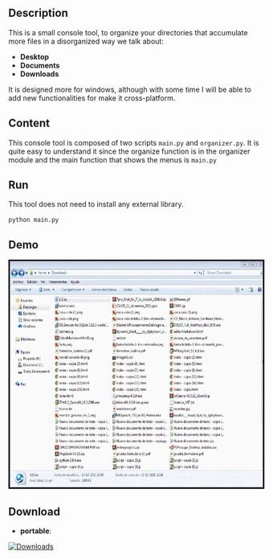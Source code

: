 ## Description


This is a small console tool, to organize your directories that accumulate more files in a disorganized way we talk about: 

- **Desktop**
- **Documents**
- **Downloads**

It is designed more for windows, although with some time I will be able to add new functionalities for make it cross-platform.


## Content

This console tool is composed of two scripts `main.py` and `organizer.py`. It is quite easy to understand it since the organize function is in the organizer module and the main function that shows the menus is `main.py`


## Run

This tool does not need to install any external library.


```
python main.py
```


## Demo


<p align="center">
	<img src="assets/organizer.gif" alt="gif use" style="border: 3px solid black" width="700" height="450">
</p>


## Download


- **portable**:

 
<a href="https://www.mediafire.com/file/mwmg1hzktzbx3ig/file_organizer.exe/file" target="_blank">
  <img alt="Downloads" src="https://img.shields.io/badge/download-mediafire-darkorange?color=blue&logo=mediafire&style=for-the-badge">
<a/>